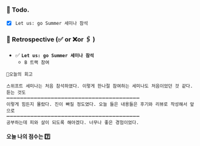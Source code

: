 ### 📌 Todo.

- [x] `Let us: go Summer 세미나 참석`

### 🧐 Retrospective (✅ or ❌or 🖇 ) 

- ✅  **`Let us: go Summer 세미나 참석`**
   - `B 트랙 참여`

```회고
💬오늘의 회고

스위프트 세미나는 처음 참석하였다. 이렇게 한나절 참여하는 세미나도 처음이었던 것 같다. 듣는 것도
➖➖➖➖➖➖➖➖➖➖➖➖➖➖➖➖➖➖➖➖➖➖➖➖➖➖➖➖➖➖➖➖➖➖➖➖➖➖➖
이렇게 힘든지 몰랐다. 진이 빠질 정도였다. 오늘 들은 내용들은 후기와 리뷰로 작성해서 앞으로 
➖➖➖➖➖➖➖➖➖➖➖➖➖➖➖➖➖➖➖➖➖➖➖➖➖➖➖➖➖➖➖➖➖➖➖➖➖➖➖
공부하는데 피와 살이 되도록 해야겠다. 너무나 좋은 경험이었다.
```

#### 오늘 나의 점수는  7️⃣

